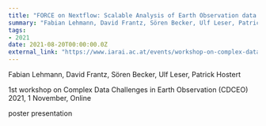 ```yaml
---
title: "FORCE on Nextflow: Scalable Analysis of Earth Observation data on Commodity Clusters"
summary: "Fabian Lehmann, David Frantz, Sören Becker, Ulf Leser, Patrick Hostert @ 1st workshop on Complex Data Challenges in Earth Observation (CDCEO) 2021, 1 November, Online"
tags:
- 2021
date: 2021-08-20T00:00:00.0Z
external_link: "https://www.iarai.ac.at/events/workshop-on-complex-data-challenges-in-earth-observation/"
---
```


Fabian Lehmann, David Frantz, Sören Becker, Ulf Leser, Patrick Hostert


1st workshop on Complex Data Challenges in Earth Observation (CDCEO) 2021, 1 November, Online


poster presentation
